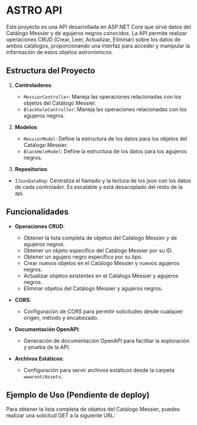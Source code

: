 # ASTRO API 

Este proyecto es una API desarrollada en ASP.NET Core que sirve datos del Catálogo Messier y de agujeros negros conocidos. La API permite realizar operaciones CRUD (Crear, Leer, Actualizar, Eliminar) sobre los datos de ambos catálogos, proporcionando una interfaz para acceder y manipular la información de estos objetos astronómicos.

## Estructura del Proyecto

1. **Controladores**:
   - `MessierController`: Maneja las operaciones relacionadas con los objetos del Catálogo Messier.
   - `BlackholeController`: Maneja las operaciones relacionadas con los agujeros negros.

2. **Modelos**:
   - `MessierModel`: Define la estructura de los datos para los objetos del Catálogo Messier.
   - `BlackHoleModel`: Define la estructura de los datos para los agujeros negros.

3. **Repositorios**:
- `‎IJsonDataRep`: Centraliza el llamado y la lectura de los json con los datos de cada controlador. Es escalable y está desacoplado del resto de la api.

## Funcionalidades

- **Operaciones CRUD**:
  - Obtener la lista completa de objetos del Catálogo Messier y de agujeros negros.
  - Obtener un objeto específico del Catálogo Messier por su ID.
  - Obtener un agujero negro específico por su tipo.
  - Crear nuevos objetos en el Catálogo Messier y nuevos agujeros negros.
  - Actualizar objetos existentes en el Catálogo Messier y agujeros negros.
  - Eliminar objetos del Catálogo Messier y agujeros negros.

- **CORS**:
  - Configuración de CORS para permitir solicitudes desde cualquier origen, método y encabezado.

- **Documentación OpenAPI**:
  - Generación de documentación OpenAPI para facilitar la exploración y prueba de la API.

- **Archivos Estáticos**:
  - Configuración para servir archivos estáticos desde la carpeta `wwwroot/Assets`.

## Ejemplo de Uso (Pendiente de deploy)

Para obtener la lista completa de objetos del Catálogo Messier, puedes realizar una solicitud GET a la siguiente URL: 
